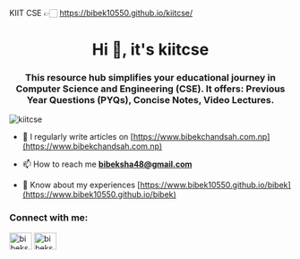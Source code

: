 KIIT CSE 👉🏻 https://bibek10550.github.io/kiitcse/

<h1 align="center">Hi 👋, it's kiitcse</h1>
<h3 align="center">This resource hub simplifies your educational journey in Computer Science and Engineering (CSE). It offers: Previous Year Questions (PYQs), Concise Notes, Video Lectures.</h3>

<p align="left"> <img src="https://komarev.com/ghpvc/?username=kiitcse&label=Profile%20views&color=0e75b6&style=flat" alt="kiitcse" /> </p>


- 📝 I regularly write articles on [https://www.bibekchandsah.com.np](https://www.bibekchandsah.com.np)

- 📫 How to reach me **bibeksha48@gmail.com**

- 📄 Know about my experiences [https://www.bibek10550.github.io/bibek](https://www.bibek10550.github.io/bibek)

<h3 align="left">Connect with me:</h3>
<p align="left">
<a href="https://fb.com/bibeksha1432" target="blank"><img align="center" src="https://raw.githubusercontent.com/rahuldkjain/github-profile-readme-generator/master/src/images/icons/Social/facebook.svg" alt="bibeksha1432" height="30" width="40" /></a>
<a href="https://instagram.com/bibeksha1432" target="blank"><img align="center" src="https://raw.githubusercontent.com/rahuldkjain/github-profile-readme-generator/master/src/images/icons/Social/instagram.svg" alt="bibeksha1432" height="30" width="40" /></a>
</p>
